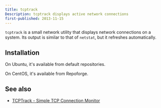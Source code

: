 ```yaml
---
title: tcptrack
Description: tcptrack displays active network connections
first-published: 2013-11-15
---
```


`tcptrack` is a small network utility that displays network connections 
on a system. Its output is similar to that of `netstat`, but it 
refreshes automatically.

Installation
------------

On Ubuntu, it's available from default repositories.

On CentOS, it's available from Repoforge.

See also
--------

*   [TCPTrack - Simple TCP Connection Monitor](https://web.archive.org/web/20131128075845/http://sickbits.net/tcptrack-simple-tcp-connection-monitor/)
